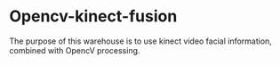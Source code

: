 # Opencv-kinect-fusion
The purpose of this warehouse is to use kinect video facial information, combined with OpencV processing.
